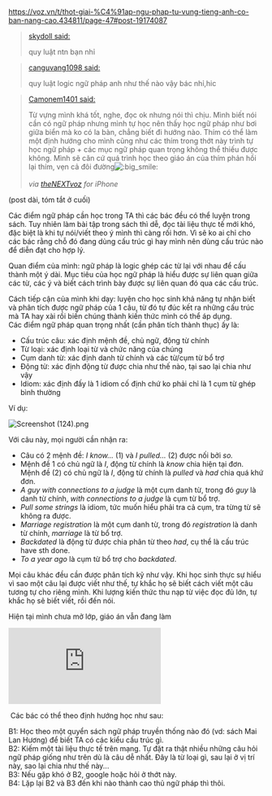 https://voz.vn/t/thot-giai-%C4%91ap-ngu-phap-tu-vung-tieng-anh-co-ban-nang-cao.434811/page-47#post-19174087

> [skydoll said:](https://voz.vn/goto/post?id=19096256)
>
> quy luật ntn bạn nhỉ

> [canguvang1098 said:](https://voz.vn/goto/post?id=19096487)
>
> quy luật logic ngữ pháp anh như thế nào vậy bác nhỉ,hic

> [Camonem1401 said:](https://voz.vn/goto/post?id=19112632)
>
> Từ vựng mình khá tốt, nghe, đọc ok nhưng nói thì chịu. Mình biết nói cần có ngữ pháp nhưng mình tự học nên thấy học ngữ pháp như bơi giữa biển mà ko có la bàn, chẳng biết đi hướng nào. Thím có thể làm một định hướng cho mình cũng như các thím trong thớt này trình tự học ngữ pháp + các mục ngữ pháp quan trọng không thể thiếu được không. Mình sẽ căn cứ quá trình học theo giáo án của thím phản hồi lại thím, vẹn cả đôi đường![:big_smile:](https://data.voz.vn/styles/next/xenforo/smilies/popopo/big_smile.png?v=01 "big_smile    :big_smile:")\
>\
> *via [theNEXTvoz](https://itunes.apple.com/app/id1502880296) for iPhone*

(post dài, tóm tắt ở cuối)

Các điểm ngữ pháp cần học trong TA thì các bác đều có thể luyện trong sách. Tuy nhiên làm bài tập trong sách thì dễ, đọc tài liệu thực tế mới khó, đặc biệt là khi tự nói/viết theo ý mình thì càng rối hơn. Vì sẽ ko ai chỉ cho các bác rằng chỗ đó đang dùng cấu trúc gì hay mình nên dùng cấu trúc nào để diễn đạt cho hợp lý.

Quan điểm của mình: ngữ pháp là logic ghép các từ lại với nhau để cấu thành một ý dài. Mục tiêu của học ngữ pháp là hiểu được sự liên quan giữa các từ, các ý và biết cách trình bày được sự liên quan đó qua các cấu trúc.

Cách tiếp cận của mình khi dạy: luyện cho học sinh khả năng tự nhận biết và phân tích được ngữ pháp của 1 câu, từ đó tự đúc kết ra những cấu trúc mà TA hay xài rồi biến chúng thành kiến thức mình có thể áp dụng.\
Các điểm ngữ pháp quan trọng nhất (cần phân tích thành thục) ấy là:

-   Cấu trúc câu: xác định mệnh đề, chủ ngữ, động từ chính
-   Từ loại: xác định loại từ và chức năng của chúng
-   Cụm danh từ: xác định danh từ chính và các từ/cụm từ bổ trợ
-   Động từ: xác định động từ được chia như thế nào, tại sao lại chia như vậy
-   Idiom: xác định đấy là 1 idiom cố định chứ ko phải chỉ là 1 cụm từ ghép bình thường

Ví dụ:

![Screenshot (124).png](https://voz.vn/attachments/screenshot-124-png.1282873/ "Screenshot (124).png")

Với câu này, mọi người cần nhận ra:

-   Câu có 2 mệnh đề: *I know...* (1) và *I pulled...* (2) được nối bởi *so.*
-   Mệnh đề 1 có chủ ngữ là *I*, động từ chính là *know* chia hiện tại đơn. Mệnh đề (2) có chủ ngữ là *I*, động từ chính là *pulled* và *had* chia quá khứ đơn.
-   *A guy with connections to a judge* là một cụm danh từ, trong đó *guy* là danh từ chính, *with connections to a judge* là cụm từ bổ trợ.
-   *Pull some strings* là idiom, tức muốn hiểu phải tra cả cụm, tra từng từ sẽ không ra được.
-   *Marriage registration* là một cụm danh từ, trong đó *registration* là danh từ chính, *marriage* là từ bổ trợ.
-   *Backdated* là động từ được chia phân từ theo *had*, cụ thể là cấu trúc have sth done.
-   *To a year ago* là cụm từ bổ trợ cho *backdated*.

Mọi câu khác đều cần được phân tích kỹ như vậy. Khi học sinh thực sự hiểu vì sao một câu lại được viết như thế, tự khắc họ sẽ biết cách viết một câu tương tự cho riêng mình. Khi lượng kiến thức thu nạp từ việc đọc đủ lớn, tự khắc họ sẽ biết viết, rồi đến nói.

Hiện tại mình chưa mở lớp, giáo án vẫn đang làm 

![KgL7mcS.png](https://voz.vn/proxy.php?image=https%3A%2F%2Fi.imgur.com%2FKgL7mcS.png&hash=4aaa5f3ac429b6568dc42f0740831b33)

 Các bác có thể theo định hướng học như sau:

B1: Học theo một quyển sách ngữ pháp truyền thống nào đó (vd: sách Mai Lan Hương) để biết TA có các kiểu cấu trúc gì.\
B2: Kiếm một tài liệu thực tế trên mạng. Tự đặt ra thật nhiều những câu hỏi ngữ pháp giống như trên dù là câu dễ nhất. Đây là từ loại gì, sau lại ở vị trí này, sao lại chia như thế này...\
B3: Nếu gặp khó ở B2, google hoặc hỏi ở thớt này.\
B4: Lặp lại B2 và B3 đến khi nào thành cao thủ ngữ pháp thì thôi.